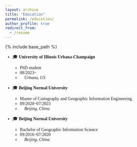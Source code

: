 ```yaml
---
layout: archive
title: "Education"
permalink: /education/
author_profile: true
redirect_from:
  - /resume
---
```


{% include base_path %}


<span style="font-family: 'euclid';">

* 🎓 **University of Illinois Urbana-Champaign**
    * PhD student
    * 08/2023~
    * 📍 *Urbana, US*
      
* 🎓 **Beijing Normal University**
    * Master of Cartography and Geographic Information Engineering
    * 09/2020~07/2023
    * 📍 *Beijing, China*
    

* 🎓 **Beijing Normal University**
    * Bachelor of Geographic Information Science
    * 09/2016~07/2020
    * 📍 *Beijing, China*

<span>
